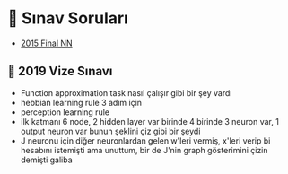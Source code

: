 # 📃 Sınav Soruları

<!--Index-->

- [2015 Final NN](./2015%20Final%20NN.pdf)

<!--Index-->

## 📅 2019 Vize Sınavı

- Function approximation task nasıl çalışır gibi bir şey vardı
- hebbian learning rule 3 adım için
- perception learning rule
- ilk katmanı 6 node, 2 hidden layer var birinde 4 birinde 3 neuron var, 1 output neuron var bunun şeklini çiz gibi bir şeydi
- J neuronu için diğer neuronlardan gelen w'leri vermiş, x'leri verip bi hesabını istemişti ama unuttum, bir de J'nin graph gösterimini çizin demişti galiba
